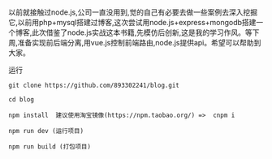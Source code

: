 ##
以前就接触过node.js,公司一直没用到,觉的自己有必要去做一些案例去深入挖掘它,以前用php+mysql搭建过博客,这次尝试用node.js+express+mongodb搭建一个博客,此次借鉴了node.js实战这本书籍,先模仿后创新,这是我的学习作风。等下周,准备实现前后端分离,用vue.js控制前端路由,node.js提供api。希望可以帮助到大家。

运行

```
git clone https://github.com/893302241/blog.git

cd blog

npm install  建议使用淘宝镜像(https://npm.taobao.org/) =>  cnpm i

npm run dev (运行项目)

npm run build (打包项目)
```